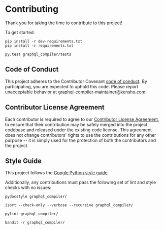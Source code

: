 # Contributing

Thank you for taking the time to contribute to this project!

To get started:
```
pip install -r dev-requirements.txt
pip install -r requirements.txt

py.test graphql_compiler/tests
```

## Code of Conduct

This project adheres to the Contributor Covenant [code of conduct](CODE_OF_CONDUCT.md).
By participating, you are expected to uphold this code.
Please report unacceptable behavior at
[graphql-compiler-maintainer@kensho.com](mailto:graphql-compiler-maintainer@kensho.com).

## Contributor License Agreement

Each contributor is required to agree to our
[Contributor License Agreement](https://www.clahub.com/agreements/kensho-technologies/graphql-compiler),
to ensure that their contribution may be safely merged into the project codebase and
released under the existing code license. This agreement does not change contributors'
rights to use the contributions for any other purpose -- it is simply used for the protection
of both the contributors and the project.

## Style Guide

This project follows the
[Google Python style guide](https://google.github.io/styleguide/pyguide.html).

Additionally, any contributions must pass the following set of lint and style checks with no issues:
```
pydocstyle graphql_compiler/

isort --check-only --verbose --recursive graphql_compiler/

pylint graphql_compiler/

bandit -r graphql_compiler/
```
